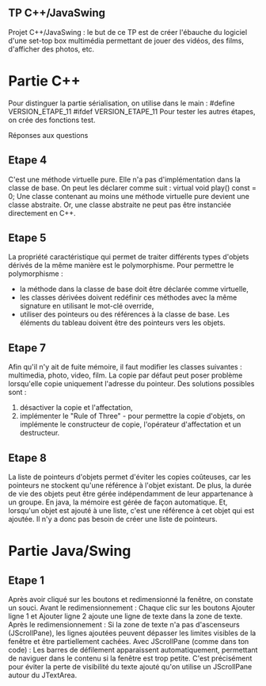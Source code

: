 ## TP C++/JavaSwing

Projet C++/JavaSwing :
le but de ce TP est de créer l'ébauche du logiciel d'une set-top box multimédia permettant de jouer des vidéos, des films, d'afficher des photos, etc.

# Partie C++

Pour distinguer la partie sérialisation, on utilise dans le main :
#define VERSION_ETAPE_11
#ifdef VERSION_ETAPE_11 
Pour tester les autres étapes, on crée des fonctions test.

Réponses aux questions
## Etape 4
C'est une méthode virtuelle pure. Elle n'a pas d'implémentation dans la classe de base.
On peut les déclarer comme suit :
virtual void play() const = 0;
Une classe contenant au moins une méthode virtuelle pure devient une classe abstraite. Or, une classe abstraite ne peut pas être instanciée directement en C++.

## Etape 5
La propriété caractéristique qui permet de traiter différents types d'objets dérivés de la même manière est le polymorphisme.
Pour permettre le polymorphisme :
- la méthode dans la classe de base doit être déclarée comme virtuelle,
- les classes dérivées doivent redéfinir ces méthodes avec la même signature en utilisant le mot-clé override,
- utiliser des pointeurs ou des références à la classe de base.
Les éléments du tableau doivent être des pointeurs vers les objets.

## Etape 7
Afin qu'il n'y ait de fuite mémoire, il faut modifier les classes suivantes : multimedia, photo, video, film.
La copie par défaut peut poser problème lorsqu'elle copie uniquement l'adresse du pointeur.
Des solutions possibles sont :
1) désactiver la copie et l'affectation,
2) implémenter le "Rule of Three" - pour permettre la copie d'objets, on implémente le constructeur de copie, l'opérateur d'affectation et un destructeur.

## Etape 8
La liste de pointeurs d'objets permet d'éviter les copies coûteuses, car les pointeurs ne stockent qu'une référence à l'objet existant. 
De plus, la durée de vie des objets peut être gérée indépendamment de leur appartenance à un groupe.
En java, la mémoire est gérée de façon automatique. Et, lorsqu'un objet est ajouté à une liste, c'est une référence à cet objet qui est ajoutée. 
Il n'y a donc pas besoin de créer une liste de pointeurs.


# Partie Java/Swing

## Etape 1
Après avoir cliqué sur les boutons et redimensionné la fenêtre, on constate un souci.
Avant le redimensionnement : Chaque clic sur les boutons Ajouter ligne 1 et Ajouter ligne 2 ajoute une ligne de texte dans la zone de texte.
Après le redimensionnement : Si la zone de texte n'a pas d'ascenseurs (JScrollPane), les lignes ajoutées peuvent dépasser les limites visibles de la fenêtre et être partiellement cachées.
Avec JScrollPane (comme dans ton code) : Les barres de défilement apparaissent automatiquement, permettant de naviguer dans le contenu si la fenêtre est trop petite.
C'est précisément pour éviter la perte de visibilité du texte ajouté qu'on utilise un JScrollPane autour du JTextArea.
